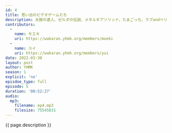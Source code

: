 ```yaml
---
id: 4
title: 思い出のビデオゲームたち
description: 太鼓の達人、ゼルダの伝説、メタルギアソリッド、たまごっち、ラブandベリー、ツムツム、テトリスなどについて話しました。
contributors:
  - 
    name: モエキ
    uri: https://wakaran.yhmk.org/members/moeki
  -
    name: ユイ
    uri: https://wakaran.yhmk.org/members/yui
date: 2022-03-30
layout: post
author: YHMK
season: 1
explicit: 'no'
episdoe_type: full
episode: 5
duration: '00:52:27'
audio:
  mp3:
    filename: ep4.mp3
    filesize: 75545831
---
```


{{ page.description }}
